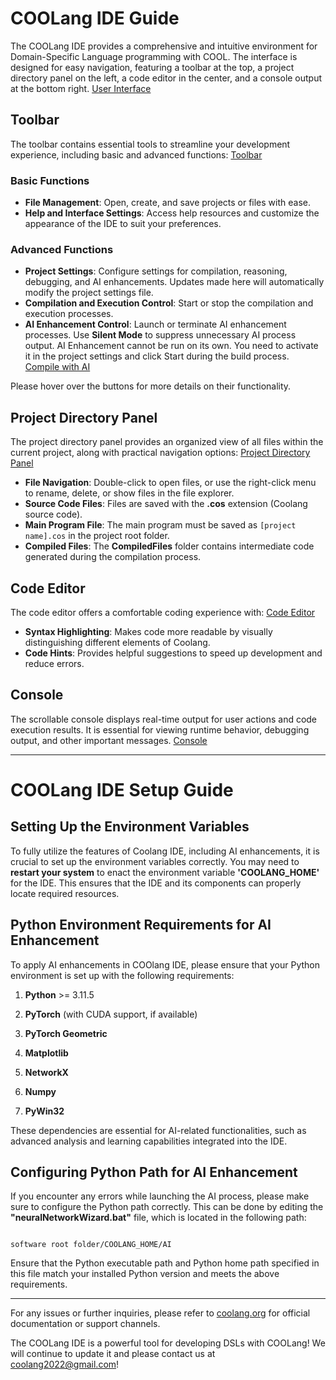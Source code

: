 # COOLang IDE Guide

The COOLang IDE provides a comprehensive and intuitive environment for Domain-Specific Language programming with COOL. The interface is designed for easy navigation, featuring a toolbar at the top, a project directory panel on the left, a code editor in the center, and a console output at the bottom right.
[User Interface](readmeImgs/IDE_layout.png)

## Toolbar

The toolbar contains essential tools to streamline your development experience, including basic and advanced functions:
[Toolbar](readmeImgs/IDE_toolbar.png)


### Basic Functions
- **File Management**: Open, create, and save projects or files with ease.
- **Help and Interface Settings**: Access help resources and customize the appearance of the IDE to suit your preferences.

### Advanced Functions
- **Project Settings**: Configure settings for compilation, reasoning, debugging, and AI enhancements. Updates made here will automatically modify the project settings file.
- **Compilation and Execution Control**: Start or stop the compilation and execution processes. 
- **AI Enhancement Control**: Launch or terminate AI enhancement processes. Use **Silent Mode** to suppress unnecessary AI process output. AI Enhancement cannot be run on its own. You need to activate it in the project settings and click Start during the build process.
[Compile with AI](readmeImgs/IDE_AI.png)

 
Please hover over the buttons for more details on their functionality.

##  Project Directory Panel

The project directory panel provides an organized view of all files within the current project, along with practical navigation options:
[Project Directory Panel](readmeImgs/IDE_projdir.png)


- **File Navigation**: Double-click to open files, or use the right-click menu to rename, delete, or show files in the file explorer.
- **Source Code Files**: Files are saved with the **.cos** extension (Coolang source code).
- **Main Program File**: The main program must be saved as `[project name].cos` in the project root folder.
- **Compiled Files**: The **CompiledFiles** folder contains intermediate code generated during the compilation process.

## Code Editor

The code editor offers a comfortable coding experience with:
[Code Editor](readmeImgs/IDE_codeEditor.png)

- **Syntax Highlighting**: Makes code more readable by visually distinguishing different elements of Coolang.
- **Code Hints**: Provides helpful suggestions to speed up development and reduce errors.

## Console

The scrollable console displays real-time output for user actions and code execution results. It is essential for viewing runtime behavior, debugging output, and other important messages.
[Console](readmeImgs/IDE_console.png)




---

# COOLang IDE Setup Guide

  

## Setting Up the Environment Variables

  

To fully utilize the features of Coolang IDE, including AI enhancements, it is crucial to set up the environment variables correctly. You may need to **restart your system** to enact the environment variable **'COOLANG_HOME'** for the IDE. This ensures that the IDE and its components can properly locate required resources.

  

## Python Environment Requirements for AI Enhancement

  

To apply AI enhancements in COOlang IDE, please ensure that your Python environment is set up with the following requirements:

  

1. **Python** >= 3.11.5

2. **PyTorch** (with CUDA support, if available)

3. **PyTorch Geometric**

4. **Matplotlib**

5. **NetworkX**

6. **Numpy**

7. **PyWin32**

  

These dependencies are essential for AI-related functionalities, such as advanced analysis and learning capabilities integrated into the IDE.

  

## Configuring Python Path for AI Enhancement

  

If you encounter any errors while launching the AI process, please make sure to configure the Python path correctly. This can be done by editing the **"neuralNetworkWizard.bat"** file, which is located in the following path:

  

```

software root folder/COOLANG_HOME/AI

```

  

Ensure that the Python executable path and Python home path specified in this file match your installed Python version and meets the above requirements.


*****************************************************************

For any issues or further inquiries, please refer to [coolang.org](coolang.org) for official documentation or support channels.

The COOLang IDE is a powerful tool for developing DSLs with COOLang! We will continue to update it and please contact us at coolang2022@gmail.com!